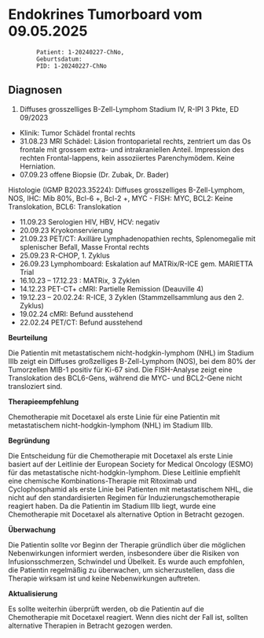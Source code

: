 # Endokrines Tumorboard vom 09.05.2025


            Patient: 1-20240227-ChNo, 
            Geburtsdatum: 
            PID: 1-20240227-ChNo
            
## Diagnosen
1. Diffuses grosszelliges B-Zell-Lymphom Stadium IV, R-IPI 3 Pkte, ED 09/2023 
- Klinik: Tumor Schädel frontal rechts 
- 31.08.23 MRI Schädel: Läsion frontoparietal rechts, zentriert um das Os frontale mit grossem extra- und intrakraniellen Anteil. Impression des rechten Frontal-lappens, kein assoziiertes Parenchymödem. Keine Herniation. 
- 07.09.23 offene Biopsie (Dr. Zubak, Dr. Bader) 

Histologie (IGMP B2023.35224): Diffuses grosszelliges B-Zell-Lymphom, NOS, IHC: Mib 80%, Bcl-6 +, Bcl-2 +, MYC - 
FISH: MYC, BCL2: Keine Translokation, BCL6: Translokation 
- 11.09.23 Serologien HIV, HBV, HCV: negativ 
- 20.09.23 Kryokonservierung 
- 21.09.23 PET/CT: Axilläre Lymphadenopathien rechts, Splenomegalie mit splenischer Befall, Masse Frontal rechts 
- 25.09.23 R-CHOP, 1. Zyklus 
- 26.09.23 Lymphomboard: Eskalation auf MATRix/R-ICE gem. MARIETTA Trial 
- 16.10.23 – 17.12.23 : MATRix, 3 Zyklen 
- 14.12.23 PET-CT+ cMRI: Partielle Remission (Deauville 4) 
- 19.12.23 – 20.02.24: R-ICE, 3 Zyklen (Stammzellsammlung aus den 2. Zyklus) 
- 19.02.24 cMRI: Befund ausstehend 
- 22.02.24 PET/CT: Befund ausstehend 

**Beurteilung**

Die Patientin mit metastatischem nicht-hodgkin-lymphom (NHL) im Stadium IIIb zeigt ein Diffuses großzelliges B-Zell-Lymphom (NOS), bei dem 80% der Tumorzellen MIB-1 positiv für Ki-67 sind. Die FISH-Analyse zeigt eine Translokation des BCL6-Gens, während die MYC- und BCL2-Gene nicht transloziert sind.

**Therapieempfehlung**

Chemotherapie mit Docetaxel als erste Linie für eine Patientin mit metastatischem nicht-hodgkin-lymphom (NHL) im Stadium IIIb.

**Begründung**

Die Entscheidung für die Chemotherapie mit Docetaxel als erste Linie basiert auf der Leitlinie der European Society for Medical Oncology (ESMO) für das metastatische nicht-hodgkin-lymphom. Diese Leitlinie empfiehlt eine chemische Kombinations-Therapie mit Ritoximab und Cyclophosphamid als erste Linie bei Patienten mit metastatischem NHL, die nicht auf den standardisierten Regimen für Induzierungschemotherapie reagiert haben. Da die Patientin im Stadium IIIb liegt, wurde eine Chemotherapie mit Docetaxel als alternative Option in Betracht gezogen.

**Überwachung**

Die Patientin sollte vor Beginn der Therapie gründlich über die möglichen Nebenwirkungen informiert werden, insbesondere über die Risiken von Infusionsschmerzen, Schwindel und Übelkeit. Es wurde auch empfohlen, die Patientin regelmäßig zu überwachen, um sicherzustellen, dass die Therapie wirksam ist und keine Nebenwirkungen auftreten.

**Aktualisierung**

Es sollte weiterhin überprüft werden, ob die Patientin auf die Chemotherapie mit Docetaxel reagiert. Wenn dies nicht der Fall ist, sollten alternative Therapien in Betracht gezogen werden.
